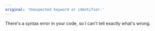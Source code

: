 ```yaml
---
original: 'Unexpected keyword or identifier.'
---
```


There's a syntax error in your code, so I can't tell exactly what's wrong.
